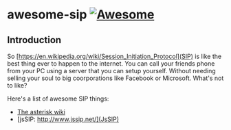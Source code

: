 # awesome-sip [![Awesome](https://cdn.rawgit.com/sindresorhus/awesome/d7305f38d29fed78fa85652e3a63e154dd8e8829/media/badge.svg)](https://github.com/sindresorhus/awesome)

## Introduction
So [https://en.wikipedia.org/wiki/Session_Initiation_Protocol](SIP) is like the best thing ever to happen to the internet. You can call your friends phone from your PC using a server that you can setup yourself. Without needing selling your soul to big coorporations like Facebook or Microsoft. What's not to like?

Here's a list of awesome SIP things:

-  [The asterisk wiki](https://wiki.asterisk.org/wiki/display/AST/Getting+Started)
-  [jsSIP:  http://www.jssip.net/](JsSIP)
